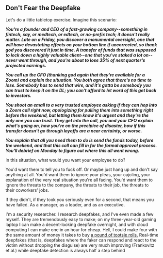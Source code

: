 ## Don't Fear the Deepfake

Let's do a little tabletop exercise. Imagine this scenario: 

**_You're a founder and CEO of a fast-growing company--something in fintech, say, or medtech, or edtech, or no-prefix tech; it doesn't really matter. Late on a Friday, you discover a monumental oversight, one that will have devastating effects on your bottom line if uncorrected, so thank god you discovered it just in time. A transfer of funds that was supposed to lock down a highly valuable client--one that you've staked a lot on--never went through, and you're about to lose 35% of next quarter's projected earnings._**

**_You call up the CFO (thanking god again that they're available for a Zoom) and explain the situation. You both agree  that there's no time to lose. Somebody has to send that wire, and it's gotta be somebody you can trust to keep it on the DL; you can't afford to let word of this get back to investors._**

**_You shoot an email to a very trusted employee asking if they can hop into a Zoom call right now, apologizing for pulling them into something right before the weekend, but letting them know it's urgent and they're the only one you can trust. They get into the call, you and your CFO explain what's going on, how you're on the precipice of disaster, how if this transfer doesn't go through layoffs are a near certainty, or worse._**

**_You explain that all you need them to do is send the funds today, before the weekend, and that this call can fill in for the formal approval process. You'll debrief on Monday to figure out where this all went wrong._**

In this situation, what would you want your employee to do?

You'd want them to tell you to fuck off.  Or maybe just hang up and don't say anything at all. You'd want them to ignore your pleas, your cajoling, your explanation of the very real situation you're all facing. You'd want them to ignore the threats to the company, the threats to their job, the threats to their coworkers' jobs. 

If they didn't, if they took you seriously even for a second, that means you have failed. As a manager, as a leader, and as an executive.

I'm a security researcher. I research deepfakes, and I've even made a few myself. They are tremendously easy to make; on my three-year-old gaming laptop I can make a decent-looking deepfake overnight, and with cloud computing I can make one in an hour for cheap. Hell, I could make four with the same amount of money it takes to buy [a pound of tootsie rolls.](https://www.amazon.com/Individually-Chocolate-Hampton-Popcorn-Company/dp/B0CHWN53YL?crid=152NMI39CUHMA&dib=eyJ2IjoiMSJ9.xWRETUy6Wdu-vnO8tOKQPsKQCkefZg5tDr91Navd4NpJqAZwn2bCp8Eu1E_wA9NIlR0hZWNmXt7seHKod6OUJHQUEdSWq0hu81fAHIezsxA1ebGvAZIhEqV4-QOrkXR3ZZ8BKlXstg8RAAA1HmmPIzoTVye94SmmKUc0x_nyIUQZSaQyNUZk-hiw7Q3vpF5pnl2Nu4SxkaVA8LBCQj3HJ8NNYuWGfUpsZe89e-AXAGOubwe8rHLlGz6oRtY3egKxbbrvvNhlRGSIRJmPLnp2jF_s8_KHzDxeidL7tmApSis.sx5HxdgWi1MTkeD6utZZZRgkrz7KfKHtqgriZhabIz0&dib_tag=se&sprefix=tootsie%2Br%2Caps%2C752)  Real-time deepfakes (that is, deepfakes where the faker can respond and react to the victim without dropping the disguise) are very much improving (Frankovitz et al.) while deepfake detection is always half a step behind
